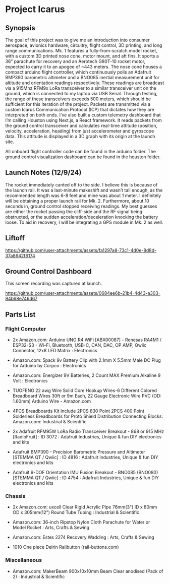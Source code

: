 # Project Icarus

## Synopsis

The goal of this project was to give me an introduction into consumer aerospace, avionics hardware, circuitry, flight control, 3D printing, and long range communications. Mk. 1 features a fully-from-scratch model rocket, with a custom 3D printed nose cone, motor mount, and aft fins. It sports a 36” parachute for recovery and an Aerotech G80T-10 rocket motor, expected to carry it to an apogee of ~443 meters. The nose cone houses a compact arduino flight controller, which continuously polls an Adafruit BMP390 barometric altimeter and a BNO085 inertial measurement unit for altitude and orientation readings respectively. These readings are broadcast via a 915Mhz RFM9x LoRa transceiver to a similar transceiver unit on the ground, which is connected to my laptop via USB Serial. Through testing, the range of these transceivers exceeds 500 meters, which should be sufficient for this iteration of the project. Packets are transmitted via a custom Icarus Communication Protocol (ICP) that dictates how they are interpreted on both ends. I’ve also built a custom telemetry dashboard that I’m calling Houston using Next.js, a React framework. It reads packets from the ground control transceiver and calculates real-time attitude (position, velocity, acceleration, heading) from just accelerometer and gyroscope data. This attitude is displayed in a 3D graph with its origin at the launch site.

All onboard flight controller code can be found in the arduino folder. 
The ground control visualization dashboard can be found in the houston folder.

## Launch Notes (12/9/24)

The rocket immediately canted off to the side. I believe this is because of the launch rail. It was a last-minute makeshift and wasn’t tall enough, as the recommended length was 6-8 feet and mine was about 1 meter. I definitely will be obtaining a proper launch rail for Mk. 2. Furthermore, about 10 seconds in, ground control stopped receiving readings. My best guesses are either the rocket passing the cliff-side and the RF signal being obstructed, or the sudden acceleration/deceleration knocking the battery loose. To aid in recovery, I will be integrating a GPS module in Mk. 2 as well.

## Liftoff

https://github.com/user-attachments/assets/fa1297a8-73c1-4d0e-8d8d-37a8642f6174

## Ground Control Dashboard

This screen recording was captured at launch.

https://github.com/user-attachments/assets/0684ee6b-21b4-4d43-a303-94b68e746d67

## Parts List

### Flight Computer

* 2x Amazon.com: Arduino UNO R4 WiFi [ABX00087] - Renesas RA4M1 / ESP32-S3 - Wi-Fi, Bluetooth, USB-C, CAN, DAC, OP AMP, Qwiic Connector, 12x8 LED Matrix : Electronics

* Amazon.com: 5pack 9v Battery Clip with 2.1mm X 5.5mm Male DC Plug for Arduino by Corpco : Electronics

* Amazon.com: Energizer 9V Batteries, 2 Count MAX Premium Alkaline 9 Volt : Electronics

* TUOFENG 22 awg Wire Solid Core Hookup Wires-6 Different Colored Breadboard Wires 30ft or 9m Each, 22 Gauge Electronic Wire PVC (OD: 1.60mm) Arduino Wire - Amazon.com

* 4PCS Breadboards Kit Include 2PCS 830 Point 2PCS 400 Point Solderless Breadboards for Proto Shield Distribution Connecting Blocks: Amazon.com: Industrial & Scientific

* 2x Adafruit RFM95W LoRa Radio Transceiver Breakout - 868 or 915 MHz [RadioFruit] : ID 3072 : Adafruit Industries, Unique & fun DIY electronics and kits

* Adafruit BMP390 - Precision Barometric Pressure and Altimeter [STEMMA QT / Qwiic] : ID 4816 : Adafruit Industries, Unique & fun DIY electronics and kits

* Adafruit 9-DOF Orientation IMU Fusion Breakout - BNO085 (BNO080) [STEMMA QT / Qwiic] : ID 4754 : Adafruit Industries, Unique & fun DIY electronics and kits

### Chassis

* 2x Amazon.com: uxcell Clear Rigid Acrylic Pipe 76mm(3") ID x 80mm OD x 305mm(12") Round Tube Tubing : Industrial & Scientific

* Amazon.com: 36-inch Ripstop Nylon Cloth Parachute for Water or Model Rocket : Arts, Crafts & Sewing

* Amazon.com: Estes 2274 Recovery Wadding : Arts, Crafts & Sewing

* 1010 One piece Delrin Railbutton (rail-buttons.com)

### Miscellaneous

* Amazon.com: MakerBeam 900x10x10mm Beam Clear anodised (Pack of 2) : Industrial & Scientific
